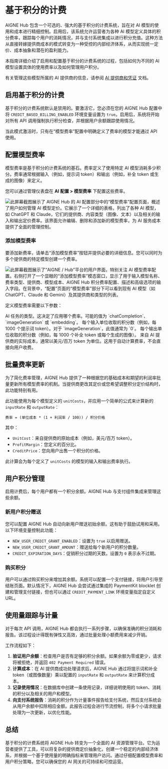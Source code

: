 # 基于积分的计费

AIGNE Hub 包含一个可选的、强大的基于积分的计费系统，旨在对 AI 模型的使用和成本进行精细控制。启用后，该系统允许运营者为各种 AI 模型定义具体的积分费率，跟踪每个用户的消耗情况，并与支付系统集成以进行积分充值。这种方法从直接转嫁提供商成本的模式转变为一种受控的内部经济体系，从而实现统一定价、成本抽象和潜在的盈利能力。

本指南详细介绍了启用和配置基于积分的计费系统的过程，包括如何为不同的 AI 模型设置具体的使用费率以及如何管理用户积分。

有关管理这些模型所属的 AI 提供商的信息，请参阅 [AI 提供商和凭证](./configuration-ai-providers-and-credentials.md) 文档。

## 启用基于积分的计费

基于积分的计费系统默认是禁用的。要激活它，您必须在您的 AIGNE Hub 配置中将 `CREDIT_BASED_BILLING_ENABLED` 环境变量设置为 `true`。启用后，系统将开始对所有 API 调用强制执行积分检查，并根据用户余额跟踪使用情况。

当此模式激活时，只有在“模型费率”配置中明确定义了费率的模型才能通过 API 使用。

## 配置模型费率

模型费率是基于积分的计费系统的基石。费率定义了使用特定 AI 模型消耗多少积分。费率通常根据输入（例如，提示词 token）和输出（例如，补全 token 或生成的图像）来定义。

您可以通过管理仪表盘在 **AI 配置 > 模型费率** 下配置这些费率。

![此屏幕截图展示了 AIGNE Hub 的 AI 配置部分中的“模型费率”配置页面，概述了用户如何管理 AI 模型定价。它展示了一个详细的表格，列出了各种 AI 模型，如 ChatGPT 和 Claude，它们的提供商、内容类型（图像、文本）以及相关的输入和输出定价费率。该界面允许编辑、删除和添加新的模型费率，为 AI 服务成本提供了全面的管理控制。](https://raw.githubusercontent.com/blocklet/aigne/main/blocklets/core/screenshots/8014a0b1d561114d9948214c4929d5df.png)

### 添加模型费率

要添加新费率，请单击“添加模型费率”按钮并提供必要的详细信息。您可以同时为多个提供商的特定模型创建一个费率。

![此屏幕截图展示了“AIGNE / Hub”平台的用户界面，特别关注 AI 模型费率配置。右侧打开了一个显眼的“添加模型费率”模态窗口，显示了用于输入模型名称、费率类型、提供商、模型成本、AIGNE Hub 积分费率配置、描述和高级选项的输入字段。在背景中，“配置”页面的“模型费率”部分下可以看到现有 AI 模型（如 ChatGPT、Claude 和 Gemini）及其提供商和类型的列表。](https://raw.githubusercontent.com/blocklet/aigne/main/blocklets/core/screenshots/c29f08420df8ea9a199fcb5ffe06febe.png)

定义模型费率需要以下参数：

<x-field-group>
  <x-field data-name="model" data-type="string" data-required="true" data-desc="提供商识别出的模型的精确名称（例如，gpt-4o、claude-3-opus-20240229）。"></x-field>
  <x-field data-name="modelDisplay" data-type="string" data-required="false" data-desc="模型的用户友好名称，将显示在用户界面中。如果留空，将从模型 ID 生成一个格式化的名称。"></x-field>
  <x-field data-name="type" data-type="string" data-required="true">
    <x-field-desc markdown>AI 任务的类型。这决定了应用哪个费率。可能的值为 `chatCompletion`、`imageGeneration` 或 `embedding`。</x-field-desc>
  </x-field>
  <x-field data-name="providers" data-type="array" data-required="true" data-desc="此费率将应用到的提供商 ID 数组。这允许多个平台上的同一个模型共享一个费率。"></x-field>
  <x-field data-name="inputRate" data-type="number" data-required="true" data-default="0">
    <x-field-desc markdown>每个输入单位收取的积分数（例如，每 1000 个提示词 token）。对于 `imageGeneration`，此值通常为 `0`。</x-field-desc>
  </x-field>
  <x-field data-name="outputRate" data-type="number" data-required="true" data-default="0">
    <x-field-desc markdown>每个输出单位收取的积分数（例如，每 1000 个补全 token 或每个生成的图像）。</x-field-desc>
  </x-field>
  <x-field data-name="unitCosts" data-type="object" data-required="false">
    <x-field-desc markdown>来自 AI 提供商的实际成本，通常以美元/百万 token 为单位。这用于自动计算费率，不会直接向用户收费。</x-field-desc>
    <x-field data-name="input" data-type="number" data-required="true" data-desc="提供商的输入单位成本。"></x-field>
    <x-field data-name="output" data-type="number" data-required="true" data-desc="提供商的输出单位成本。"></x-field>
  </x-field>
  <x-field data-name="modelMetadata" data-type="object" data-required="false" data-desc="关于模型功能的附加元数据。">
    <x-field data-name="maxTokens" data-type="number" data-required="false" data-desc="模型在单个上下文中可以处理的最大 token 数。"></x-field>
    <x-field data-name="features" data-type="array" data-required="false" data-desc="模型支持的特殊功能列表，例如 `tools`、`thinking` 或 `vision`。"></x-field>
    <x-field data-name="imageGeneration" data-type="object" data-required="false" data-desc="图像生成模型的具体信息。">
      <x-field data-name="max" data-type="number" data-required="false" data-desc="每个请求的最大图像数。"></x-field>
      <x-field data-name="quality" data-type="array" data-required="false" data-desc="支持的图像质量选项（例如，['standard', 'hd']）。"></x-field>
      <x-field data-name="size" data-type="array" data-required="false" data-desc="支持的图像尺寸（例如，['1024x1024', '1792x1024']）。"></x-field>
      <x-field data-name="style" data-type="array" data-required="false" data-desc="支持的图像样式（例如，['vivid', 'natural']）。"></x-field>
    </x-field>
  </x-field>
</x-field-group>

## 批量费率更新

为了简化费率管理，AIGNE Hub 提供了一种根据您的基础成本和期望的利润率批量更新所有模型费率的机制。当提供商更改其定价或您希望调整积分定价结构时，此功能特别有用。

此功能使用为每个模型定义的 `unitCosts`，并应用一个简单的公式来计算新的 `inputRate` 和 `outputRate`：

```
费率 = (单位成本 * (1 + 利润率 / 100)) / 积分价格
```

其中：
*   `UnitCost`：来自提供商的原始成本（例如，美元/百万 token）。
*   `ProfitMargin`：您定义的百分比。
*   `CreditPrice`：您向用户出售一个积分的价格。

此计算会为每个定义了 `unitCosts` 的模型的输入和输出费率执行。

## 用户积分管理

启用计费后，每个用户都有一个积分余额。AIGNE Hub 与支付组件集成来管理这些余额。

### 新用户积分赠送

您可以配置 AIGNE Hub 自动向新用户赠送初始余额。这有助于鼓励试用和采用。以下环境变量控制此功能：

*   `NEW_USER_CREDIT_GRANT_ENABLED`：设置为 `true` 以启用赠送。
*   `NEW_USER_CREDIT_GRANT_AMOUNT`：赠送给每个新用户的积分数量。
*   `CREDIT_EXPIRATION_DAYS`：促销积分过期的天数。设置为 `0` 表示永不过期。

### 购买积分

用户可以通过购买积分来增加其余额。系统可以配置一个支付链接，将用户引导至结账页面。默认情况下，AIGNE Hub 会尝试通过集成的 PaymentKit blocklet 创建和管理支付链接，但也可以通过 `CREDIT_PAYMENT_LINK` 环境变量指定自定义 URL。

## 使用量跟踪与计量

对于每次 API 调用，AIGNE Hub 都会执行一系列步骤，以确保准确的积分消耗和报告。该过程设计得既有弹性又高效，通过批量处理小额费用来减少开销。

工作流程如下：

1.  **验证用户余额**：检查用户是否有足够的积分余额。如果余额为零或更少，请求将被拒绝，并返回 `402 Payment Required` 错误。
2.  **计算成本**：在 AI 提供商成功处理请求后，AIGNE Hub 通过将提示词和补全 token（或图像数量）乘以配置的 `inputRate` 和 `outputRate` 来计算积分成本。
3.  **记录使用情况**：在数据库中创建一条使用记录，详细说明使用的 token、消耗的积分以及相关的用户和模型。
4.  **向支付系统报告**：消耗的积分作为计量事件报告给支付系统，然后支付系统会从用户余额中扣除相应金额。此报告过程会进行节流控制，将多个小请求批量处理为一次更新，以优化性能。

## 总结

基于积分的计费系统将 AIGNE Hub 转变为一个全面的 AI 资源管理平台。它为运营者提供了工具，可以将复杂的提供商定价抽象化，创建一个稳定的内部经济体系，并根据一个基于使用量的明确指标来管理用户访问。通过仔细配置模型费率和用户积分策略，您可以确保您的 AI 网关的可持续和可控运营。